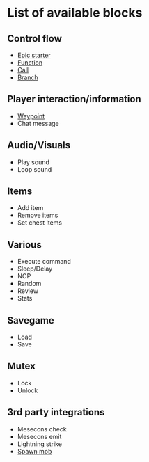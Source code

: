 
# List of available blocks

## Control flow

* [Epic starter](./blocks/epic.md)
* [Function](./blocks/function.md)
* [Call](./blocks/call.md)
* [Branch](./blocks/branch.md)

## Player interaction/information

* [Waypoint](./blocks/waypoint.md)
* Chat message

## Audio/Visuals

* Play sound
* Loop sound

## Items

* Add item
* Remove items
* Set chest items

## Various

* Execute command
* Sleep/Delay
* NOP
* Random
* Review
* Stats

## Savegame

* Load
* Save

## Mutex

* Lock
* Unlock

## 3rd party integrations

* Mesecons check
* Mesecons emit
* Lightning strike
* [Spawn mob](./blocks/spawn_mob.md)

